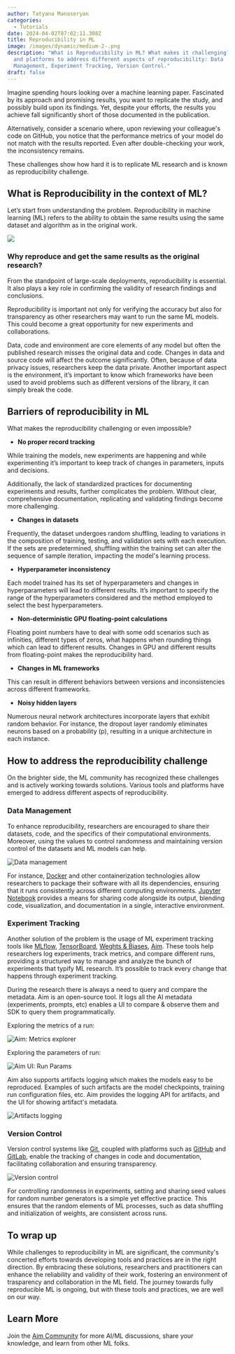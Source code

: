 ```yaml
---
author: Tatyana Manaseryan
categories:
  - Tutorials
date: 2024-04-02T07:02:11.308Z
title: Reproducibility in ML
image: /images/dynamic/medium-2-.png
description: "What is Reproducibility in ML? What makes it challenging? Tools
  and platforms to address different aspects of reproducibility: Data
  Management, Experiment Tracking, Version Control."
draft: false
---
```

Imagine spending hours looking over a machine learning paper. Fascinated by its approach and promising results, you want to replicate the study, and possibly build upon its findings. Yet, despite your efforts, the results you achieve fall significantly short of those documented in the publication.



Alternatively, consider a scenario where, upon reviewing your colleague's code on GitHub, you notice that the performance metrics of your model do not match with the results reported. Even after double-checking your work, the inconsistency remains.



These challenges show how hard it is to replicate ML research and is known as reproducibility challenge.

## What is Reproducibility in the context of ML?



Let’s start from understanding the problem. Reproducibility in machine learning (ML) refers to the ability to obtain the same results using the same dataset and algorithm as in the original work.

![](/images/dynamic/page-1.png)

### Why reproduce and get the same results as the original research?



From the standpoint of large-scale deployments, reproducibility is essential. It also plays a key role in confirming the validity of research findings and conclusions.

Reproducibility is important not only for verifying the accuracy but also for transparency as other researchers may want to run the same ML models. This could become a great opportunity for new experiments and collaborations. 

Data, code and environment are core elements of any model but often the published research misses the original data and code. Changes in data and source code will affect the outcome significantly. Often, because of data privacy issues, researchers keep the data private. Another important aspect is the environment, it’s important to know which frameworks have been used to avoid problems such as different versions of the library, it can simply break the code.

## Barriers of reproducibility in ML

What makes the reproducibility challenging or even impossible? 

* **No proper record tracking**

While training the models, new experiments are happening and while experimenting it’s important to keep track of changes in parameters, inputs and decisions. 

Additionally, the lack of standardized practices for documenting experiments and results, further complicates the problem. Without clear, comprehensive documentation, replicating and validating findings become more challenging.

* **Changes in datasets**

Frequently, the dataset undergoes random shuffling, leading to variations in the composition of training, testing, and validation sets with each execution. If the sets are predetermined, shuffling within the training set can alter the sequence of sample iteration, impacting the model's learning process.

* **Hyperparameter inconsistency**

Each model trained has its set of hyperparameters and changes in hyperparameters will lead to different results. It’s important to specify the range of the hyperparameters considered and the method employed to select the best hyperparameters.

* **Non-deterministic GPU floating-point calculations**

Floating point numbers have to deal with some odd scenarios such as infinities, different types of zeros, what happens when rounding things which can lead to different results. Changes in GPU and different results from floating-point makes the reproducibility hard.

* **Changes in ML frameworks**



This can result in different behaviors between versions and inconsistencies across different frameworks.

* **Noisy hidden layers**

Numerous neural network architectures incorporate layers that exhibit random behavior. For instance, the dropout layer randomly eliminates neurons based on a probability (p), resulting in a unique architecture in each instance.

## How to address the reproducibility challenge



On the brighter side, the ML community has recognized these challenges and is actively working towards solutions. Various tools and platforms have emerged to address different aspects of reproducibility.

### Data Management



To enhance reproducibility, researchers are encouraged to share their datasets, code, and the specifics of their computational environments. Moreover, using the values to control randomness and maintaining version control of the datasets and ML models can help.

![Data management](/images/dynamic/data-management-diagram.svg "Data management")

For instance, [Docker](https://www.docker.com/) and other containerization technologies allow researchers to package their software with all its dependencies, ensuring that it runs consistently across different computing environments. [Jupyter Notebook](https://jupyter.org/) provides a means for sharing code alongside its output, blending code, visualization, and documentation in a single, interactive environment.

### Experiment Tracking



Another solution of the problem is the usage of ML experiment tracking tools like [MLflow](https://mlflow.org/), [TensorBoard](https://www.tensorflow.org/tensorboard), [Weghts & Biases](https://wandb.ai/site), [Aim](https://aimstack.io/). These tools help researchers log experiments, track metrics, and compare different runs, providing a structured way to manage and analyze the bunch of experiments that typify ML research. It’s possible to track every change that happens through experiment tracking. 

During the research there is always a need to query and compare the metadata. Aim is an open-source tool. It logs all the AI metadata (experiments, prompts, etc) enables a UI to compare & observe them and SDK to query them programmatically.

Exploring the metrics of a run: 

![Aim: Metrics explorer](/images/dynamic/select_form_dropdown.png "Aim: Metrics explorer")

Exploring the parameters of run:

![Aim UI: Run Params](/images/dynamic/screen-shot-2024-03-22-at-16.28.34.png "Aim UI: Run Params")

Aim also supports artifacts logging which makes the models easy to be reproduced. Examples of such artifacts are the model checkpoints, training run configuration files, etc. Aim provides the logging API for artifacts, and the UI for showing artifact's metadata.

![Artifacts logging](/images/dynamic/run-overview-artifacts.png "Artifacts logging")

### Version Control

Version control systems like [Git](https://git-scm.com/), coupled with platforms such as [GitHub](https://github.com/) and [GitLab](https://about.gitlab.com/), enable the tracking of changes in code and documentation, facilitating collaboration and ensuring transparency.

![Version control](/images/dynamic/page-8.png "Version control")

For controlling randomness in experiments, setting and sharing seed values for random number generators is a simple yet effective practice. This ensures that the random elements of ML processes, such as data shuffling and initialization of weights, are consistent across runs.



## To wrap up



While challenges to reproducibility in ML are significant, the community's concerted efforts towards developing tools and practices are in the right direction. By embracing these solutions, researchers and practitioners can enhance the reliability and validity of their work, fostering an environment of trasparency and collaboration in the ML field. The journey towards fully reproducible ML is ongoing, but with these tools and practices, we are well on our way.

## Learn More



Join the [Aim Community](community.aimstack.io) for more AI/ML discussions, share your knowledge, and learn from other ML folks.